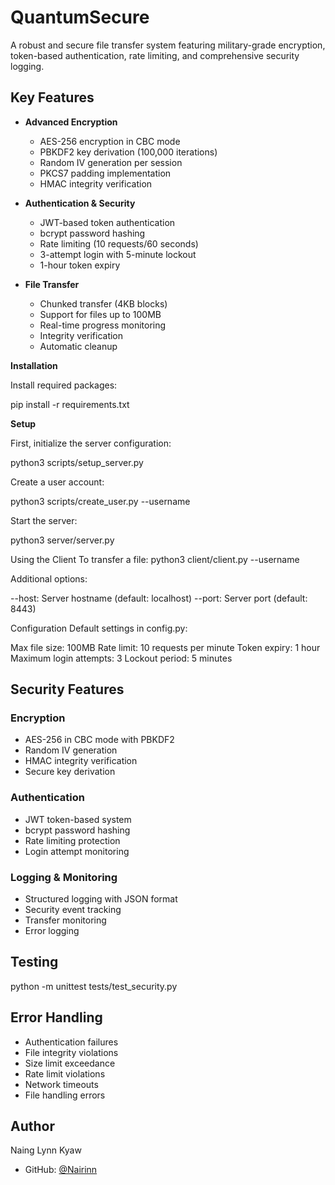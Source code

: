 # QuantumSecure

A robust and secure file transfer system featuring military-grade encryption, token-based authentication, rate limiting, and comprehensive security logging.

## Key Features

- **Advanced Encryption**
  - AES-256 encryption in CBC mode
  - PBKDF2 key derivation (100,000 iterations)
  - Random IV generation per session
  - PKCS7 padding implementation
  - HMAC integrity verification

- **Authentication & Security**
  - JWT-based token authentication
  - bcrypt password hashing
  - Rate limiting (10 requests/60 seconds)
  - 3-attempt login with 5-minute lockout
  - 1-hour token expiry

- **File Transfer**
  - Chunked transfer (4KB blocks)
  - Support for files up to 100MB
  - Real-time progress monitoring
  - Integrity verification
  - Automatic cleanup

**Installation**

Install required packages:

pip install -r requirements.txt

**Setup**

First, initialize the server configuration:

python3 scripts/setup_server.py

Create a user account:

python3 scripts/create_user.py --username <your-username>

Start the server:

python3 server/server.py

Using the Client
To transfer a file:
python3 client/client.py --username <your-username> <path-to-file>

Additional options:

--host: Server hostname (default: localhost)
--port: Server port (default: 8443)

Configuration
Default settings in config.py:

Max file size: 100MB
Rate limit: 10 requests per minute
Token expiry: 1 hour
Maximum login attempts: 3
Lockout period: 5 minutes


## Security Features

### Encryption
- AES-256 in CBC mode with PBKDF2
- Random IV generation
- HMAC integrity verification
- Secure key derivation

### Authentication
- JWT token-based system
- bcrypt password hashing
- Rate limiting protection
- Login attempt monitoring

### Logging & Monitoring
- Structured logging with JSON format
- Security event tracking
- Transfer monitoring
- Error logging

## Testing


python -m unittest tests/test_security.py


## Error Handling

- Authentication failures
- File integrity violations
- Size limit exceedance
- Rate limit violations
- Network timeouts
- File handling errors

## Author

Naing Lynn Kyaw
- GitHub: [@Nairinn](https://github.com/Nairinn)
